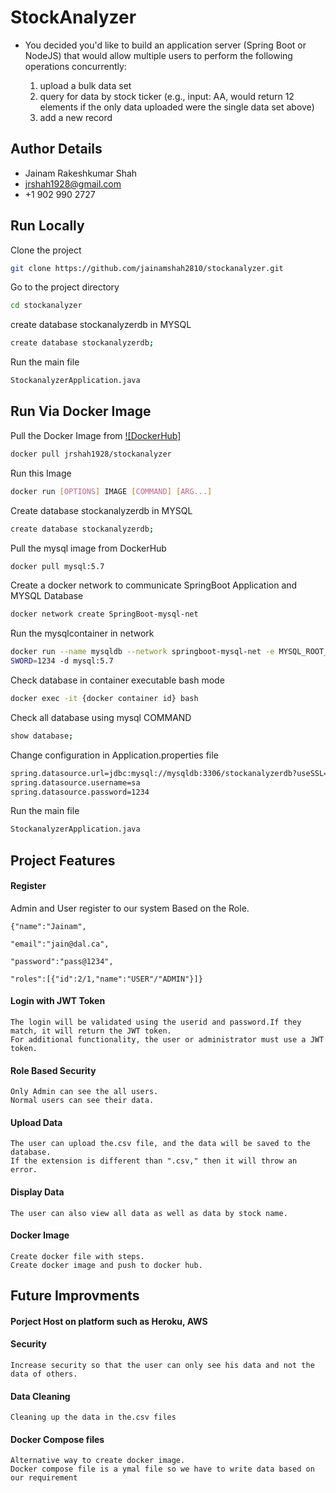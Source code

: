 
# StockAnalyzer
*   You decided you'd like to build an application server (Spring Boot or NodeJS) that would allow multiple users to perform the following operations concurrently:

    1.  upload a bulk data set
    2.  query for data by stock ticker (e.g., input: AA, would return 12 elements if the only data uploaded were the single data set above)
    3.  add a new record







## Author Details

- Jainam Rakeshkumar Shah
- jrshah1928@gmail.com
- +1 902 990 2727



## Run Locally

Clone the project

```bash
git clone https://github.com/jainamshah2810/stockanalyzer.git
```

Go to the project directory

```bash
cd stockanalyzer
```

create database stockanalyzerdb in MYSQL

```bash
create database stockanalyzerdb;
```

Run the main file

```bash
StockanalyzerApplication.java
```

## Run Via Docker Image

Pull the Docker Image from
[![DockerHub]](https://hub.docker.com/repository/docker/jrshah1928/stockanalyzer)

```bash
docker pull jrshah1928/stockanalyzer  
```
Run this Image
```bash
docker run [OPTIONS] IMAGE [COMMAND] [ARG...]
```
Create database stockanalyzerdb in MYSQL

```bash
create database stockanalyzerdb;
```

Pull the mysql image from DockerHub

```bash
docker pull mysql:5.7
```
Create a docker network to communicate SpringBoot Application and MYSQL Database

```bash
docker network create SpringBoot-mysql-net
```

Run the mysqlcontainer in network
```bash
docker run --name mysqldb --network springboot-mysql-net -e MYSQL_ROOT_PASSWORD=root -e MYSQL_DATABASE=stockanalyzerdb -e MYSQL_USER=sa -e MYSQL_PAS
SWORD=1234 -d mysql:5.7
```
Check database in container executable bash mode
```bash
docker exec -it {docker container id} bash
```
Check all database using mysql COMMAND
```bash
show database;
```

Change configuration in Application.properties file
```bash
spring.datasource.url=jdbc:mysql://mysqldb:3306/stockanalyzerdb?useSSL=false&allowPublicKeyRetrieval=true
spring.datasource.username=sa
spring.datasource.password=1234
```
Run the main file

```bash
StockanalyzerApplication.java
```
## Project Features

#### Register
Admin and User register to our system Based on the Role.
    
    {"name":"Jainam",

    "email":"jain@dal.ca",

    "password":"pass@1234",

    "roles":[{"id":2/1,"name":"USER"/"ADMIN"}]}
  
#### Login with JWT Token
    The login will be validated using the userid and password.If they match, it will return the JWT token.
    For additional functionality, the user or administrator must use a JWT token.  
#### Role Based Security
    Only Admin can see the all users.
    Normal users can see their data. 
#### Upload Data
    The user can upload the.csv file, and the data will be saved to the database.
    If the extension is different than ".csv," then it will throw an error.
#### Display Data
    The user can also view all data as well as data by stock name. 
#### Docker Image
    Create docker file with steps.
    Create docker image and push to docker hub.

## Future Improvments

#### Porject Host on platform such as Heroku, AWS
#### Security
    
    Increase security so that the user can only see his data and not the data of others. 
#### Data Cleaning
    Cleaning up the data in the.csv files 

#### Docker Compose files
    Alternative way to create docker image.
    Docker compose file is a ymal file so we have to write data based on our requirement














